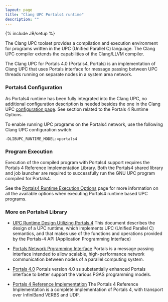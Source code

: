 ```yaml
---
layout: page
title: "Clang UPC Portals4 runtime"
description: ""
---
```

{% include JB/setup %}

The Clang UPC toolset provides a compilation and execution environment for
programs written in the UPC (Unified Parallel C) language. The Clang UPC
compiler extends the capabilities of the Clang/LLVM compiler.

The Clang UPC for Portals 4.0 (Portals4, Portals) is an implementation
of Clang UPC that uses Portals interface for message passing between
UPC threads running on separate nodes in a system area network.

### Portals4 Configuration

As Portals4 runtime has been fully integrated into the Clang UPC, no
additional configuration description is needed besides the one in the
Clang UPC [configuration page](/clang-upc/config-options.html).  See section
related to the Portals 4 Runtime Options.

To enable running UPC programs on the Portals4 network, use the following
Clang UPC configuration switch:

    -DLIBUPC_RUNTIME_MODEL:=portals4

### Program Execution

Execution of the compiled program with Portals4 support requires the Portals 4
Reference Implementation Library. Both the Portals4 shared library and job
launcher are required to successfully run the GNU UPC program compiled for
Portals4.

See the [Portals4 Runtime Execution Options](/portals4/execution.html) page
for more information on all the available options when executing
Portals4 runtime based UPC programs. 

### More on Portals4 Library

* [UPC Runtime Design Utilizing Portals 4](https://web.archive.org/web/20171021180114/https://gccupc.org/gnu-upc-documentation/upc-runtime-design-utilizing-portals-4)
  This document describes the design of a UPC runtime, which implements UPC
  (Unified Parallel C) semantics, and that makes use of the functions and
  operations provided by the Portals-4 API (Application Programming Interface)

* [Portals Network Prgramming Interface](https://www.sandia.gov/portals/)
  Portals is a message passing interface intended to allow scalable,
  high-performance network communication between nodes of a parallel computing
  system.

* [Portals 4.0](https://www.sandia.gov/portals/portals-4-0-specification/)
  Portals version 4.0 ss substantially enhanced Portals interface to better
  support the various PGAS programming models. 

* [Portals 4 Reference Implementation](https://www.sandia.gov/portals/portals-4-0-implementations/)
  The Portals 4 Reference Implementation is a complete implementation of
  Portals 4, with transport over InfiniBand VERBS and UDP.

